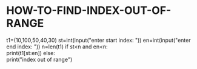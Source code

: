 # HOW-TO-FIND-INDEX-OUT-OF-RANGE
t1=(10,100,50,40,30)
st=int(input("enter start index: "))
en=int(input("enter end index: "))
n=len(t1) 
if st<n and en<n:    
    print(t1[st:en]) 
else:    
    print("index out of range")
